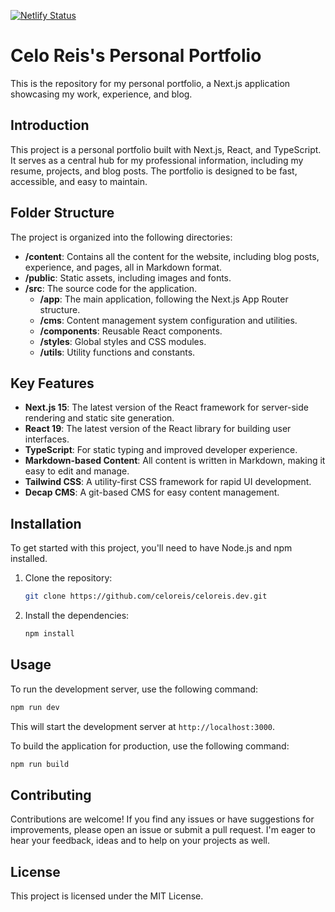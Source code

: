 [![Netlify Status](https://api.netlify.com/api/v1/badges/b96dd1c9-6eff-4405-9747-8d9379417cb7/deploy-status)](https://app.netlify.com/projects/celoreis/deploys)

# Celo Reis's Personal Portfolio

This is the repository for my personal portfolio, a Next.js application showcasing my work, experience, and blog.

## Introduction

This project is a personal portfolio built with Next.js, React, and TypeScript. It serves as a central hub for my professional information, including my resume, projects, and blog posts. The portfolio is designed to be fast, accessible, and easy to maintain.

## Folder Structure

The project is organized into the following directories:

- **/content**: Contains all the content for the website, including blog posts, experience, and pages, all in Markdown format.
- **/public**: Static assets, including images and fonts.
- **/src**: The source code for the application.
  - **/app**: The main application, following the Next.js App Router structure.
  - **/cms**: Content management system configuration and utilities.
  - **/components**: Reusable React components.
  - **/styles**: Global styles and CSS modules.
  - **/utils**: Utility functions and constants.

## Key Features

- **Next.js 15**: The latest version of the React framework for server-side rendering and static site generation.
- **React 19**: The latest version of the React library for building user interfaces.
- **TypeScript**: For static typing and improved developer experience.
- **Markdown-based Content**: All content is written in Markdown, making it easy to edit and manage.
- **Tailwind CSS**: A utility-first CSS framework for rapid UI development.
- **Decap CMS**: A git-based CMS for easy content management.

## Installation

To get started with this project, you'll need to have Node.js and npm installed.

1.  Clone the repository:
    ```bash
    git clone https://github.com/celoreis/celoreis.dev.git
    ```
2.  Install the dependencies:
    ```bash
    npm install
    ```

## Usage

To run the development server, use the following command:

```bash
npm run dev
```

This will start the development server at `http://localhost:3000`.

To build the application for production, use the following command:

```bash
npm run build
```

## Contributing

Contributions are welcome! If you find any issues or have suggestions for improvements, please open an issue or submit a pull request. I'm eager to hear your feedback, ideas and to help on your projects as well.

## License

This project is licensed under the MIT License.
